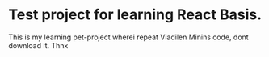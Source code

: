 # Test project for learning React Basis.

This is my learning pet-project wherei repeat Vladilen Minins code, dont download it. Thnx
